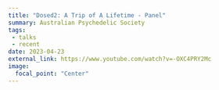 ```yaml
---
title: "Dosed2: A Trip of A Lifetime - Panel"
summary: Australian Psychedelic Society
tags:
 - talks
 - recent
date: 2023-04-23
external_link: https://www.youtube.com/watch?v=-OXC4PRY2Mc
image:
  focal_point: "Center"
---
```

